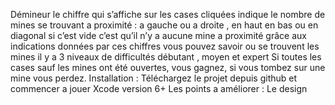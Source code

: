 Démineur 
le chiffre qui s’affiche sur les cases cliquées indique le nombre de mines se trouvant a proximité :
a gauche ou a droite , en haut en bas ou en diagonal si c’est vide c’est qu’il n’y a aucune mine a proximité 
grâce aux indications données par ces chiffres vous pouvez savoir ou se trouvent les mines 
il y a 3 niveaux de difficultés débutant , moyen et expert
Si toutes les cases sauf les mines ont été ouvertes, vous gagnez, si vous tombez sur une mine vous perdez.
Installation :
Téléchargez le projet depuis github et commencer a jouer 
Xcode version 6+
Les points a améliorer :
Le design
